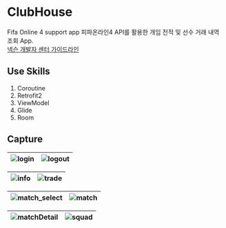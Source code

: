 # ClubHouse
Fifa Online 4 support app
피파온라인4 API를 활용한 개임 전적 및 선수 거래 내역 조회 App.
</br>
[넥슨 개발자 센터 가이드라인](https://developers.nexon.com/fifaonline4/apiList)

## Use Skills
1. Coroutine
2. Retrofit2
3. ViewModel
4. Glide
5. Room

## Capture
![login](https://user-images.githubusercontent.com/65227900/168439140-3b5929fd-b468-4c4c-a944-727de9c31881.jpg) |![logout](https://user-images.githubusercontent.com/65227900/168439144-1820f448-425a-4123-9138-00e1e39c4253.jpg)
--- | --- |

![info](https://user-images.githubusercontent.com/65227900/168439203-d5db4110-8594-4a19-988c-dc4c13c6bafd.jpg) |![trade](https://user-images.githubusercontent.com/65227900/168439213-f4a748bf-a60e-4928-9c9e-cb6772e9e82f.jpg)
--- | --- |

![match_select](https://user-images.githubusercontent.com/65227900/168439220-0e8e4dd5-8178-46d3-ba7a-7480e96363df.jpg) |![match](https://user-images.githubusercontent.com/65227900/168439226-adc314fb-79ae-4760-954e-ac99715490ea.jpg)
--- | --- |

![matchDetail](https://user-images.githubusercontent.com/65227900/168442076-bdbe18cc-c7e5-4039-8c4e-1d8394e0f6d0.jpg) |![squad](https://user-images.githubusercontent.com/65227900/168442078-ba7936db-83dd-4b18-84c5-d97bd5f13d99.jpg)
--- | --- |
